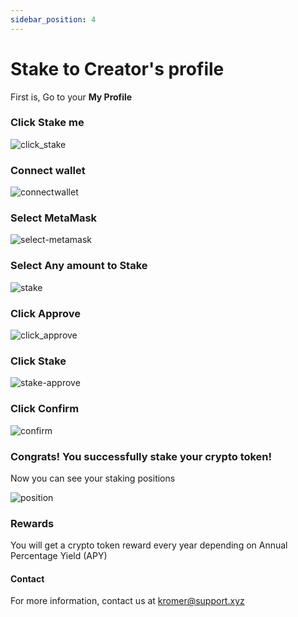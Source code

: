 ```yaml
---
sidebar_position: 4
---
```


# Stake to Creator's profile

First is, Go to your **My Profile**

### Click Stake me

![click_stake](https://user-images.githubusercontent.com/73097560/204475304-5f69ac7e-4418-4002-a089-4229cd42f63d.png)

### Connect wallet

![connectwallet](https://user-images.githubusercontent.com/73097560/204475562-f46a7480-6117-4e55-885c-bb15e4fbb8f1.png)

### Select MetaMask

![select-metamask](https://user-images.githubusercontent.com/73097560/204476371-ea8e200d-a596-4e5c-ae3a-9c764bb11f55.png)

### Select Any amount to Stake

![stake](https://user-images.githubusercontent.com/73097560/204476617-080959c3-4c7b-456d-924a-743aba846a87.PNG)

### Click Approve

![click_approve](https://user-images.githubusercontent.com/73097560/204476940-7172f53d-3213-443c-aafd-61d68fffd519.png)

### Click Stake

![stake-approve](https://user-images.githubusercontent.com/73097560/204477484-52b8e66d-8af2-4e63-97bf-34ec6b610ae9.png)

### Click Confirm

![confirm](https://user-images.githubusercontent.com/73097560/204477653-acdaa7df-455e-4c7e-83b2-e70abc0405e3.png)

### Congrats! You successfully stake your crypto token!

Now you can see your staking positions

![position](https://user-images.githubusercontent.com/73097560/204477872-42896eba-e4d3-4bed-b34d-fb5ac1f79856.png)

### Rewards

You will get a crypto token reward every year depending on Annual Percentage Yield (APY)

#### Contact
For more information, contact us at kromer@support.xyz
